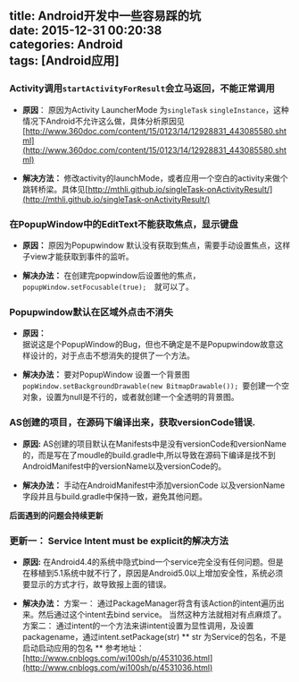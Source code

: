 title: Android开发中一些容易踩的坑  
date: 2015-12-31 00:20:38  
categories: Android  
tags: [Android应用]
---

### Activity调用`startActivityForResult`会立马返回，不能正常调用
* **原因**：
原因为Activity LauncherMode 为`singleTask` `singleInstance`，这种情况下Android不允许这么做，具体分析原因见[http://www.360doc.com/content/15/0123/14/12928831_443085580.shtml](http://www.360doc.com/content/15/0123/14/12928831_443085580.shtml)  

* **解决方法：**
修改activity的launchMode，或者应用一个空白的activity来做个跳转桥梁。具体见[http://mthli.github.io/singleTask-onActivityResult/](http://mthli.github.io/singleTask-onActivityResult/)

### 在PopupWindow中的EditText不能获取焦点，显示键盘
* **原因：**
原因为Popupwindow 默认没有获取到焦点，需要手动设置焦点，这样子view才能获取到事件的监听。

* **解决办法：**
在创建完popwindow后设置他的焦点，`popupWindow.setFocusable(true);  `就可以了。
 <!-- more -->

###  Popupwindow默认在区域外点击不消失
* **原因：**   
据说这是个PopupWindow的Bug，但也不确定是不是Popupwindow故意这样设计的，对于点击不想消失的提供了一个方法。  

* **解决办法：**
要对PopupWindow 设置一个背景图`popWindow.setBackgroundDrawable(new BitmapDrawable()); `要创建一个空对象，设置为null是不行的，或者就创建一个全透明的背景图。

### AS创建的项目，在源码下编译出来，获取versionCode错误.
* **原因:**
AS创建的项目默认在Manifests中是没有versionCode和versionName的，而是写在了moudle的build.gradle中,所以导致在源码下编译是找不到AndroidManifest中的versionName以及versionCode的。

* **解决办法：**
手动在AndroidManifest中添加versionCode 以及versionName 字段并且与build.gradle中保持一致，避免其他问题。


**后面遇到的问题会持续更新**

### 更新一： Service Intent must be explicit的解决方法
* **原因:**
在Android4.4的系统中隐式bind一个service完全没有任何问题。但是在移植到5.1系统中就不行了，原因是Android5.0以上增加安全性，系统必须要显示的方式才行，故导致报上面的错误。

* **解决办法：**
方案一： 通过PackageManager将含有该Action的intent遍历出来。然后通过这个intent去bind service。 当然这种方法就相对有点麻烦了。
方案二： 通过intent的一个方法来讲intent设置为显性调用，及设置packagename，通过intent.setPackage(str) ** str 为Service的包名，不是启动启动应用的包名 **
参考地址：[http://www.cnblogs.com/wi100sh/p/4531036.html](http://www.cnblogs.com/wi100sh/p/4531036.html)
